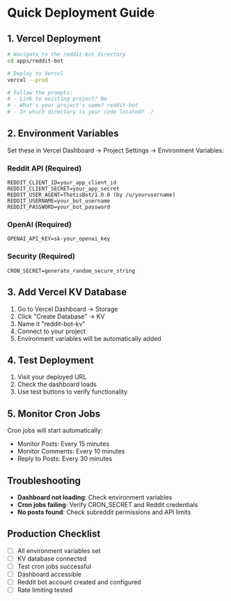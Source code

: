 # Quick Deployment Guide

## 1. Vercel Deployment

```bash
# Navigate to the reddit-bot directory
cd apps/reddit-bot

# Deploy to Vercel
vercel --prod

# Follow the prompts:
# - Link to existing project? No
# - What's your project's name? reddit-bot
# - In which directory is your code located? ./
```

## 2. Environment Variables

Set these in Vercel Dashboard → Project Settings → Environment Variables:

### Reddit API (Required)
```
REDDIT_CLIENT_ID=your_app_client_id
REDDIT_CLIENT_SECRET=your_app_secret
REDDIT_USER_AGENT=ThetisBot/1.0.0 (by /u/yourusername)
REDDIT_USERNAME=your_bot_username
REDDIT_PASSWORD=your_bot_password
```

### OpenAI (Required)
```
OPENAI_API_KEY=sk-your_openai_key
```

### Security (Required)
```
CRON_SECRET=generate_random_secure_string
```

## 3. Add Vercel KV Database

1. Go to Vercel Dashboard → Storage
2. Click "Create Database" → KV
3. Name it "reddit-bot-kv"
4. Connect to your project
5. Environment variables will be automatically added

## 4. Test Deployment

1. Visit your deployed URL
2. Check the dashboard loads
3. Use test buttons to verify functionality

## 5. Monitor Cron Jobs

Cron jobs will start automatically:
- Monitor Posts: Every 15 minutes
- Monitor Comments: Every 10 minutes  
- Reply to Posts: Every 30 minutes

## Troubleshooting

- **Dashboard not loading**: Check environment variables
- **Cron jobs failing**: Verify CRON_SECRET and Reddit credentials
- **No posts found**: Check subreddit permissions and API limits

## Production Checklist

- [ ] All environment variables set
- [ ] KV database connected
- [ ] Test cron jobs successful
- [ ] Dashboard accessible
- [ ] Reddit bot account created and configured
- [ ] Rate limiting tested